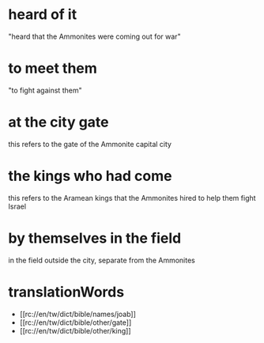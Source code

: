 # heard of it

"heard that the Ammonites were coming out for war"

# to meet them

"to fight against them"

# at the city gate

this refers to the gate of the Ammonite capital city

# the kings who had come

this refers to the Aramean kings that the Ammonites hired to help them fight Israel

# by themselves in the field

in the field outside the city, separate from the Ammonites

# translationWords

* [[rc://en/tw/dict/bible/names/joab]]
* [[rc://en/tw/dict/bible/other/gate]]
* [[rc://en/tw/dict/bible/other/king]]